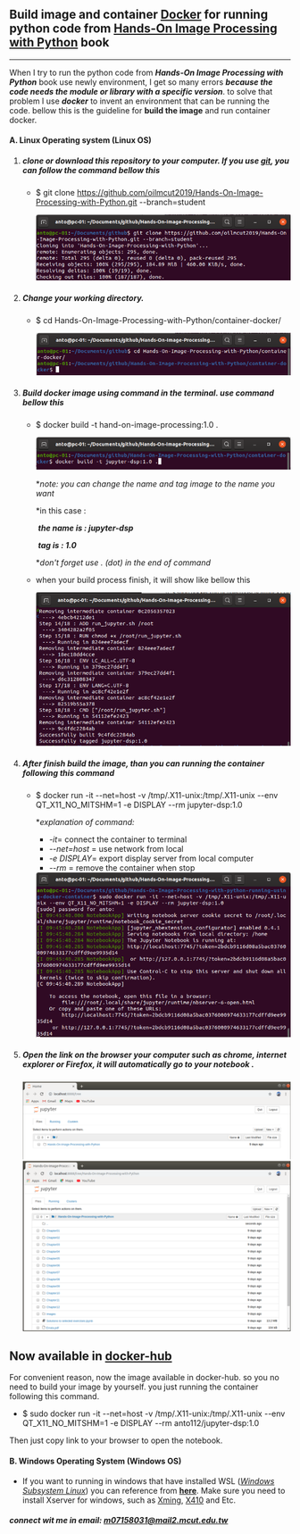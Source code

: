 ## Build image and container [Docker](https://docs.docker.com/get-started/)  for running python code from [Hands-On Image Processing with Python](https://github.com/PacktPublishing/Hands-On-Image-Processing-with-Python) book

___

When I try to run the python code from ***Hands-On Image Processing with Python*** book use newly environment, I get so many errors ***because the code needs the module or library with a specific version***.  to solve that problem I use ***docker*** to invent an environment that can be running the code. bellow this is the guideline for **build the image** and run container docker.  

#### A. Linux Operating system (Linux OS)

1. ##### clone or download this repository to your computer. If you use ***[git](https://www.git-scm.com/)***, you can follow the command bellow this

   - $ git clone https://github.com/oilmcut2019/Hands-On-Image-Processing-with-Python.git --branch=student

     <img src="container-docker/img/2.png" >

     

2. ##### Change your working directory. 

   - $ cd Hands-On-Image-Processing-with-Python/container-docker/

     <img src="container-docker/img/3.png" >

     

3. ##### Build docker image using command in the terminal. use command bellow this

   - $ docker build -t hand-on-image-processing:1.0 .

     <img src="container-docker/img/4.1.png" >

     **note: you can change the name and tag image to the name you want*
     
     *in this case :
     
     ​				***the name is : jupyter-dsp***
     
     ​				***tag is : 1.0***
     
     **don't forget use . (dot) in the end of command*
     
   - when your build process finish, it will show like bellow this 

     <img src="container-docker/img/5.png" >

     

4. ##### After finish build the image, than you can running the container following this command

   - $ docker run -it --net=host -v /tmp/.X11-unix:/tmp/.X11-unix --env QT_X11_NO_MITSHM=1 -e DISPLAY --rm jupyter-dsp:1.0

     **explanation of command:*
     
     - *-it*= connect the container to terminal
     - *--net=host* = use network from local 
     - *-e DISPLAY*= export display server from local computer
     - *--rm* = remove the container when stop
     
     <img src="container-docker/img/6.1.png">

   

5. ##### Open the **link** on the browser your computer such as chrome, internet explorer or Firefox, it will automatically go to your notebook .

   <img src="container-docker/img/4.png">

   

   <img src="container-docker/img/6.png">

   

## Now available in [docker-hub](https://cloud.docker.com/u/anto112/repository/docker/anto112/hand-on-image-processing)

For convenient reason, now the image available in docker-hub. so you no need to build your image by yourself. you just running the container following this command.

- $ sudo docker run -it --net=host -v /tmp/.X11-unix:/tmp/.X11-unix --env QT_X11_NO_MITSHM=1 -e DISPLAY --rm anto112/jupyter-dsp:1.0

Then just copy link to your browser to open the notebook. 

#### B. Windows Operating System (Windows OS)

- If you want to running in windows that have installed WSL ([*Windows Subsystem Linux*](https://docs.microsoft.com/en-us/windows/wsl/install-win10)) you can reference from **[here](https://nickjanetakis.com/blog/setting-up-docker-for-windows-and-wsl-to-work-flawlessly)**. Make sure you need to install Xserver for windows, such as [Xming](https://sourceforge.net/projects/xming/), [X410](https://token2shell.com/howto/x410/) and Etc.


##### connect wit me in email: m07158031@mail2.mcut.edu.tw

